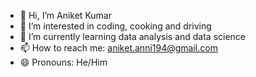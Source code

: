 - 👋 Hi, I’m Aniket Kumar
- 👀 I’m interested in coding, cooking and driving
- 🌱 I’m currently learning data analysis and data science
- 📫 How to reach me: aniket.anni194@gmail.com
- 😄 Pronouns: He/Him


<!---
Anni194/Anni194 is a ✨ special ✨ repository because its `README.md` (this file) appears on your GitHub profile.
You can click the Preview link to take a look at your changes.
--->
